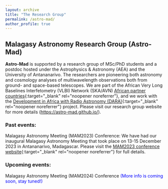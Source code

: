 ```yaml
---
layout: archive
title: "The Research Group"
permalink: /astro-mad/
author_profile: true
---
```


## Malagasy Astronomy Research Group (Astro-Mad)


**Astro-Mad** is supported by a research group of MSc/PhD students and a postdoc hosted under the Astrophysics & Astronomy (AEA) and the University of Antananarivo. The researchers are pioneering both astronomy and cosmology analyses of multiwavelength observations both from ground- and space-based telescopes. We are part of the African Very Long Baselines Interfetometry (VLBI) Network (SKA/AVN) [African partner countries](https://www.sarao.ac.za/science/avn/){:target="_blank" rel="noopener noreferrer"}, and we work with the [Development in Africa with Radio Astronomy (DARA)](https://www.dara-project.org/){:target="_blank" rel="noopener noreferrer"} project. Please visit our research group website for more details (https://astro-mad.github.io/).


### Past events:
Malagasy Astronomy Meeting (MAM2023) Conference:
We have had our inaugural Malagasy Astronomy Meeting that took place on 13-15 December 2023 in Antananarivo, Madagascar. Please visit the [MAM2023 conference website](https://astronomymadagascar.github.io/){:target="_blank" rel="noopener noreferrer"} for full details.

### Upcoming events:
Malagasy Astronomy Meeting (MAM2024) Conference <span style="color: blue;"> (More info is coming soon, stay tuned!) </span> 
